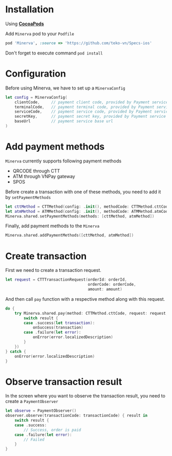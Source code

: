 # Installation

Using **[CocoaPods](https://cocoapods.org/)**

Add `Minerva` pod to your `Podfile`

```ruby
pod 'Minerva', :source => 'https://github.com/teko-vn/Specs-ios'
```

Don't forget to execute command `pod install`

# Configuration

Before using Minerva, we have to set up a `MinervaConfig`

```swift
let config = MinervaConfig(
    clientCode,     // payment client code, provided by Payment service
    terminalCode,   // payment terminal code, provided by Payment service
    serviceCode,    // payment service code, provided by Payment service
    secretKey,      // payment secret key, provided by Payment service
    baseUrl         // payment service base url
)
```

# Add payment methods

`Minerva` currently supports following payment methods
- QRCODE through CTT
- ATM through VNPay gateway
- SPOS

Before create a transaction with one of these methods, you need to add it by `setPaymentMethods`

```swift
let cttMethod = CTTMethod(config: .init(), methodCode: CTTMethod.cttCode)
let atmMethod = ATMMethod(config: .init(), methodCode: ATMMethod.atmCode)
Minerva.shared.setPaymentMethods(methods: [cttMethod, atmMethod])
```

Finally, add payment methods to the `Minerva`

```swift
Minerva.shared.addPaymentMethods([cttMethod, atmMethod])
```

# Create transaction

First we need to create a transaction request.

```swift
let request = CTTTransactionRequest(orderId: orderId,
                                    orderCode: orderCode,
                                    amount: amount)                                     
```

And then call `pay` function with a respective method along with this request.

```swift
do {
    try Minerva.shared.pay(method: CTTMethod.cttCode, request: request, completion: { result in
        switch result {
        case .success(let transaction):
            onSuccess(transaction)
        case .failure(let error):
            onError(error.localizedDescription)
        }
    })
} catch {
    onError(error.localizedDescription)
} 
```

# Observe transaction result

In the screen where you want to observe the transaction result, you need to create a `PaymentObserver`

```swift
let observe = PaymentObserver()
observer.observe(transactionCode: transactionCode) { result in
    switch result {
    case .success:
        // Success, order is paid
    case .failure(let error):
        // Failed
    }
}
```